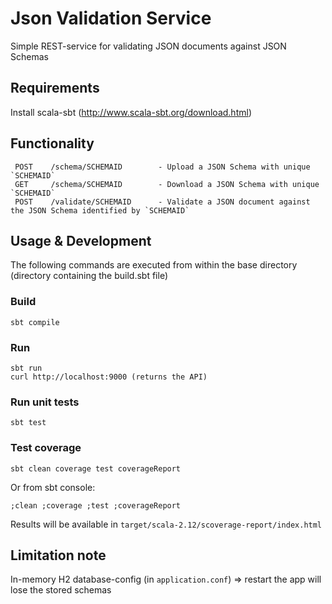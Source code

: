 # Json Validation Service
Simple REST-service for validating JSON documents against JSON Schemas

## Requirements
Install scala-sbt (http://www.scala-sbt.org/download.html)

## Functionality
     POST    /schema/SCHEMAID        - Upload a JSON Schema with unique `SCHEMAID`
     GET     /schema/SCHEMAID        - Download a JSON Schema with unique `SCHEMAID`
     POST    /validate/SCHEMAID      - Validate a JSON document against the JSON Schema identified by `SCHEMAID`
## Usage & Development
The following commands are executed from within the base directory (directory containing the build.sbt file)

### Build
    sbt compile

### Run 
    sbt run
    curl http://localhost:9000 (returns the API)

### Run unit tests
    sbt test

### Test coverage
    sbt clean coverage test coverageReport

Or from sbt console:

    ;clean ;coverage ;test ;coverageReport

Results will be available in `target/scala-2.12/scoverage-report/index.html`

## Limitation note
In-memory H2 database-config (in `application.conf`) => restart the app will lose the stored schemas

